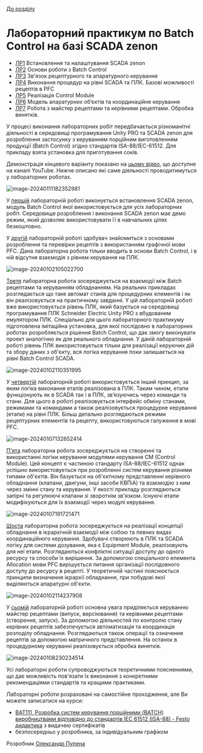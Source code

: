 [До розділу](../README.md)

# Лабораторний практикум по Batch Control на базі SCADA zenon

- [ЛР1](1.md) Встановлення та налаштування SCADA zenon
- [ЛР2](2.md) Основи роботи з Batch Control
- [ЛР3](3.md) Зв'язок рецептурного та апаратурного керування
- [ЛР4](4.md) Виконання процедур на рівні SCADA та ПЛК. Базові можливості рецептів в PFC
- [ЛР5](5.md) Реалізація Control Module
- [ЛР6](6.md) Модель апаратурних об’єктів та координаційне керування
- [ЛР7](7.md) Робота з майстер рецептами та керівними рецептами. Обробка винятків. 

У процесі виконання лабораторних робіт передбачається різноманітні діяльності в середовищі програмування Unity PRO та SCADA zenon для розроблення застосунку з керуванням порційним виготовленням продукції (Batch Control) згідно стандартів ISA-88/IEC-61512. Для прикладу взята установка для приготування соків. 

Демонстрація кінцевого варіанту показано на [цьому відео](https://youtu.be/jCCe0jQ84fk?si=VOV9pNShRG_gei-A), що доступне на каналі YouTube. Нижче описано які саме діяльності проводитимуться у лабораторних роботах. 

![image-20240111182352981](media5/image-20240110140817885.png)    

У [першій](1.md) лабораторній роботі виконується встановлення SCADA zenon, модуль Batch Control якої використовується для усіх лабораторних робіт. Середовище розроблення і виконання SCADA zenon має демо режим, який дозволяє використовувати її в навчальних цілях безкоштовно.

У [другій](2.md) лабораторній роботі здобувач знайомиться з основами розроблення та перевірки рецептів з використанням графічної мови PFC. Дана лабораторна робота тільки вводить в основи Batch Control, і в ній відсутня взаємодія з рівнем керування на ПЛК. 

![image-20240102105022700](media2/image-20240102105022700.png)

[Третя](3.md) лабораторна робота зосереджується на взаємодії між Batch рецептами та керуванням обладнанням. На реальних прикладах розглядається що таке автомат станів для процедурних елементів і як він реалізовується на практичному завданні. У цій лабораторній роботі вже використовується рівень ПЛК, який базується на середовищі програмування ПЛК Schneider Electric Unity PRO з вбудованим емулятором ПЛК. Спеціально для цього лабораторного практикуму підготовлена імітаційна установка, для якої послідовно в лабораторних роботах розробляється рішення Batch Control, що дає змогу виконувати проект аналогічно як для реального обладнання. У даній лабораторній роботі рівень ПЛК використовується тільки для реалізації керуючих дій та збору даних з об'єкту, вся логіка керування поки залишається на рівні Batch Control SCADA.   

![image-20240102110351995](media3/image-20240102110351995.png)

У [четвертій](4.md) лабораторній роботі використовується інший принцип, за яким логіка виконання етапів реалізована в ПЛК. Таким чином, етапи функціонують як в SCADA так і в ПЛК, зв’язуючись через команди та стани. Для цього в роботі реалізовується інтерфейс обміну станами, режимами та командами а також реалізовується процедурне керування (етапи) на рівні ПЛК. Більш детально розглядаються режими рецептурних елементів та рецепту, використовуються галуження в мові PFC.

![image-20240107132652414](media4/image-20240107132652414.png)

[П'ята](5.md) лабораторна робота зосереджується на створенні та використанні логіки керування модулями керування CM (Control Module). Цей концепт є частиною стандарту ISA-88/IEC-61512 однак успішно використовується  при розробленні систем керування різними типами об'єктів. Він базується на об'єктному представленні керівного обладнання (клапани, двигуни, інші засоби КВПіА) та взаємодію з ним через змінні стану та керування. У якості прикладу розглядаються запірні та регулюючі клапани зі зворотнім зв'язком. Існуючі етапи модифікуються для їх взаємодії через модулі керування.       

![image-20240107191721471](media5/image-20240107191721471.png)

[Шоста](6.md) лабораторна робота зосереджується на реалізації концепції обладнання в ієрархічній взаємодії між собою та певних видах координаційного керування. Здобувачі створюють в ПЛК та SCADA логіку для системи дозування, яка є Equipment Module, реалізовують для неї етапи. Розглядаються конфліктні ситуації доступу до одного ресурсу та способи їх вирішення. За допомогою спеціального елемента Allocation  мови PFC вирішується питання організації послідовного доступу до ресурсу в рецепті. У теоретичній частині пояснюється принципи визначення ієрархії обладнання, при побудові якої виділяються апаратурні об'єкти.     

![image-20240102114237908](media6/image-20240102114237908.png)

У [сьомій](7.md) лабораторній роботі основна увага приділяється керуванню майстер рецептами (випуск, версіювання) та керівними рецептами (створення, запуск). За допомогою діяльностей по контролю стану керівних рецептів забезпечується автоматизація та координація розподілу обладнання. Розглядаються також операції та означення рецептів за допомогою матричного представлення. На останок в процедурному керуванні реалізовується обробка винятків.      

![image-20240108230234514](media7/image-20240108230234514.png)

Усі лабораторні роботи супроводжуються теоретичними поясненнями, що дає можливість пов'язати їх виконання з конкретними рекомендаціями стандартів та кращими практиками.   

Лабораторні роботи розраховані на самостійне проходження, але Ви можете записатися на курси:

- [BAT111, Розробка систем керування порційними (BATCH) виробництвами відповідно до стандартів IEC 61512 (ISA-88) - Festo дидактика](https://www.festo.com/ua/uk/e/rishiennia/navchannia-ta-konsul-tatsiyi/nash-pierielik-kursiv/codesys-zenon-mitsubishi-mikrokontrolieri-ieliektronika-ieliektrotiekhnika-rietsiepti-id_1641847/) з видачею сертифікатів
- безпосередньо у розробника, за індивідуальним графіком

Розробник [Олександр Пупена](https://pupenasan.github.io/)

